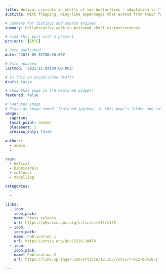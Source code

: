 ```yaml
---
title: Helical crystals in shells of sea butterflies - adaptation to flow
subtitle: With flapping, wing-like appendages that extend from their foot, sea butterflies are some of the stranger inhabitants of the world’s oceans. These creatures, which are actually swimming snails, typically have translucent, calcified shells with complex microscopic structures. Now Julyan Cartwright of the University of Granada, Spain, and colleagues have confirmed that the shells of at least two families of these creatures are formed of helical filaments of calcium carbonate. The team proposes that these twisty microstructures develop from liquid-crystalline precursors.

# Summary for listings and search engines
summary: Collaborative work on pteropod shell microstructures.

# Link this post with a project
projects: [EPIC]

# Date published
date: '2021-09-02T00:00:00Z'

# Date updated
lastmod: '2021-11-02T00:00:00Z'

# Is this an unpublished draft?
draft: false

# Show this page in the Featured widget?
featured: false

# Featured image
# Place an image named `featured.jpg/png` in this page's folder and customize its options here.
image:
  caption: 
  focal_point: center
  placement: 1
  preview_only: false
  
authors:
  - admin
  - 

tags:
  - helical
  - biominerals
  - molluscs
  - modelling

categories:
  - 
  - 

links:
  - icon: 
    icon_pack: 
    name: Press release
    url: https://physics.aps.org/articles/v15/s140
  - icon: 
    icon_pack: 
    name: Publication 1
    url: https://arxiv.org/abs/2210.10478
  - icon: 
    icon_pack: 
    name: Publication 2
    url: https://link.springer.com/article/10.1557/s43577-022-00418-y

---
```


